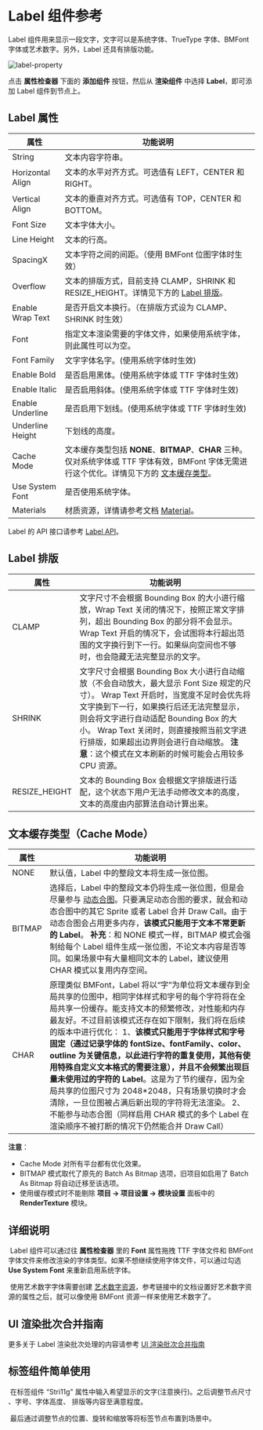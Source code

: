 # Label 组件参考

Label 组件用来显示一段文字，文字可以是系统字体、TrueType 字体、BMFont 字体或艺术数字。另外，Label 还具有排版功能。

![label-property](https://gitee.com/nlpleaf/PicGo/raw/master/3efb95ccaa1516eb1df48938dc233416)

点击 **属性检查器** 下面的 **添加组件** 按钮，然后从 **渲染组件** 中选择 **Label**，即可添加 Label 组件到节点上。



## Label 属性

| 属性             | 功能说明                                                     |
| ---------------- | ------------------------------------------------------------ |
| String           | 文本内容字符串。                                             |
| Horizontal Align | 文本的水平对齐方式。可选值有 LEFT，CENTER 和 RIGHT。         |
| Vertical Align   | 文本的垂直对齐方式。可选值有 TOP，CENTER 和 BOTTOM。         |
| Font Size        | 文本字体大小。                                               |
| Line Height      | 文本的行高。                                                 |
| SpacingX         | 文本字符之间的间距。（使用 BMFont 位图字体时生效）           |
| Overflow         | 文本的排版方式，目前支持 CLAMP，SHRINK 和 RESIZE_HEIGHT。详情见下方的 [Label 排版](https://docs.cocos.com/creator/manual/zh/components/label.html#label-排版)。 |
| Enable Wrap Text | 是否开启文本换行。（在排版方式设为 CLAMP、SHRINK 时生效）    |
| Font             | 指定文本渲染需要的字体文件，如果使用系统字体，则此属性可以为空。 |
| Font Family      | 文字字体名字。(使用系统字体时生效)                           |
| Enable Bold      | 是否启用黑体。(使用系统字体或 TTF 字体时生效)                |
| Enable Italic    | 是否启用斜体。(使用系统字体或 TTF 字体时生效)                |
| Enable Underline | 是否启用下划线。(使用系统字体或 TTF 字体时生效)              |
| Underline Height | 下划线的高度。                                               |
| Cache Mode       | 文本缓存类型包括 **NONE**、**BITMAP**、**CHAR** 三种。仅对系统字体或 TTF 字体有效，BMFont 字体无需进行这个优化。详情见下方的 [文本缓存类型](https://docs.cocos.com/creator/manual/zh/components/label.html#文本缓存类型（cache-mode）)。 |
| Use System Font  | 是否使用系统字体。                                           |
| Materials        | 材质资源，详情请参考文档 [Material](https://docs.cocos.com/creator/manual/zh/render/material.html)。 |

Label 的 API 接口请参考 [Label API](https://docs.cocos.com/creator/api/zh/classes/Label.html)。



## Label 排版

| 属性          | 功能说明                                                     |
| ------------- | ------------------------------------------------------------ |
| CLAMP         | 文字尺寸不会根据 Bounding Box 的大小进行缩放，Wrap Text 关闭的情况下，按照正常文字排列，超出 Bounding Box 的部分将不会显示。Wrap Text 开启的情况下，会试图将本行超出范围的文字换行到下一行。如果纵向空间也不够时，也会隐藏无法完整显示的文字。 |
| SHRINK        | 文字尺寸会根据 Bounding Box 大小进行自动缩放（不会自动放大，最大显示 Font Size 规定的尺寸）。 Wrap Text 开启时，当宽度不足时会优先将文字换到下一行，如果换行后还无法完整显示，则会将文字进行自动适配 Bounding Box 的大小。 Wrap Text 关闭时，则直接按照当前文字进行排版，如果超出边界则会进行自动缩放。 **注意**：这个模式在文本刷新的时候可能会占用较多 CPU 资源。 |
| RESIZE_HEIGHT | 文本的 Bounding Box 会根据文字排版进行适配，这个状态下用户无法手动修改文本的高度，文本的高度由内部算法自动计算出来。 |



## 文本缓存类型（Cache Mode）

| 属性   | 功能说明                                                     |
| ------ | ------------------------------------------------------------ |
| NONE   | 默认值，Label 中的整段文本将生成一张位图。                   |
| BITMAP | 选择后，Label 中的整段文本仍将生成一张位图，但是会尽量参与 [动态合图](https://docs.cocos.com/creator/manual/zh/advanced-topics/dynamic-atlas.html)。只要满足动态合图的要求，就会和动态合图中的其它 Sprite 或者 Label 合并 Draw Call。由于动态合图会占用更多内存，**该模式只能用于文本不常更新的 Label**。 **补充**：和 NONE 模式一样，BITMAP 模式会强制给每个 Label 组件生成一张位图，不论文本内容是否等同。如果场景中有大量相同文本的 Label，建议使用 CHAR 模式以复用内存空间。 |
| CHAR   | 原理类似 BMFont，Label 将以“字”为单位将文本缓存到全局共享的位图中，相同字体样式和字号的每个字符将在全局共享一份缓存。能支持文本的频繁修改，对性能和内存最友好。不过目前该模式还存在如下限制，我们将在后续的版本中进行优化： 1、**该模式只能用于字体样式和字号固定（通过记录字体的 fontSize、fontFamily、color、outline 为关键信息，以此进行字符的重复使用，其他有使用特殊自定义文本格式的需要注意），并且不会频繁出现巨量未使用过的字符的 Label**。这是为了节约缓存，因为全局共享的位图尺寸为 2048*2048，只有场景切换时才会清除，一旦位图被占满后新出现的字符将无法渲染。 2、不能参与动态合图（同样启用 CHAR 模式的多个 Label 在渲染顺序不被打断的情况下仍然能合并 Draw Call） |

**注意**：

- Cache Mode 对所有平台都有优化效果。
- BITMAP 模式取代了原先的 Batch As Bitmap 选项，旧项目如启用了 Batch As Bitmap 将自动迁移至该选项。
- 使用缓存模式时不能剔除 **项目 -> 项目设置 -> 模块设置** 面板中的 **RenderTexture** 模块。



## 详细说明

​	Label 组件可以通过往 **属性检查器** 里的 **Font** 属性拖拽 TTF 字体文件和 BMFont 字体文件来修改渲染的字体类型。如果不想继续使用字体文件，可以通过勾选 **Use System Font** 来重新启用系统字体。

​	使用艺术数字字体需要创建 [艺术数字资源](https://docs.cocos.com/creator/manual/zh/asset-workflow/label-atlas.html)，参考链接中的文档设置好艺术数字资源的属性之后，就可以像使用 BMFont 资源一样来使用艺术数字了。



## UI 渲染批次合并指南

更多关于 Label 渲染批次处理的内容请参考 [UI 渲染批次合并指南](https://docs.cocos.com/creator/manual/zh/advanced-topics/ui-auto-batch.html)



## 标签组件简单使用

​	在标签组件 “Stri11g" 属性中输入希望显示的文字(注意换行)。之后调整节点尺寸 、字号、字体高度、 排版等内容至满意程度。 

​	最后通过调整节点的位置、旋转和缩放等将标签节点布置到场景中。